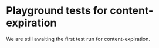 # Playground tests for content-expiration
We are still awaiting the first test run for content-expiration.
